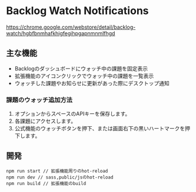 # Backlog Watch Notifications
https://chrome.google.com/webstore/detail/backlog-watch/hgbfbnmhafkhigfegihpgapnmnmlfhgd

## 主な機能
- Backlogのダッシュボードにウォッチ中の課題を固定表示
- 拡張機能のアイコンクリックでウォッチ中の課題を一覧表示
- ウォッチした課題やお知らせに更新があった際にデスクトップ通知

### 課題のウォッチ追加方法
1. オプションからスペースのAPIキーを保存します。
2. 各課題にアクセスします。
3. 公式機能のウォッチボタンを押下、または画面右下の黒いハートマークを押下します。

## 開発

```
npm run start // 拡張機能周りのhot-reload
npm run dev // sass,public/jsのhot-reload
npm run build // 拡張機能のbuild
```
